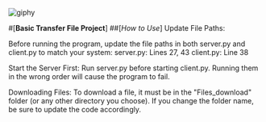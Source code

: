 
![giphy](https://github.com/user-attachments/assets/22c37cc6-1b48-4328-a930-96e367df4b43)

#[**Basic Transfer File Project**]
##[_How to Use_]
  Update File Paths:
  
  Before running the program, update the file paths in both server.py and client.py to match your system:
  server.py: Lines 27, 43
  client.py: Line 38
  
  Start the Server First:
  Run server.py before starting client.py.
  Running them in the wrong order will cause the program to fail.
  
  Downloading Files:
  To download a file, it must be in the "Files_download" folder (or any other directory you choose).
  If you change the folder name, be sure to update the code accordingly.

